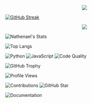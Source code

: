 <p align="center">
  <a href="https://skillicons.dev">
    <img src="https://skillicons.dev/icons?i=javascript,git,html,css" />
  </a>
</p>

[![GitHub Streak](https://github-readme-streak-stats-tan-theta.vercel.app?user=NathenaelTamirat&theme=dark&hide_border=true&border_radius=6&card_width=600&card_height=200)](https://git.io/streak-stats)





<p align="center">
  <a href="https://git.io/streak-stats">
    <img src="https://streak-stats.demolab.com/?user=Nathenael-Tamirat&theme=dark&hide_longest_streak(true)" />
  </a>
</p>



![Nathenael's Stats](https://github-readme-stats.vercel.app/api?username=NathenaelTamirat&show_icons=true&hide_title=true&count_private=true&hide=prs&theme=dark&bg_color=2D2D2D&border_radius=10&hide_border=true)

![Top Langs](https://github-readme-stats.vercel.app/api/top-langs/?username=NathenaelTamirat&layout=compact)


![Python](https://img.shields.io/badge/Python-3.9-blue)
![JavaScript](https://img.shields.io/badge/JavaScript-ES6-yellow)
![Code Quality](https://img.shields.io/badge/Code%20Quality-A-green)


![GitHub Trophy](https://github-profile-trophy.vercel.app/?username=NathenaelTamirat&theme=dark&column=7&margin-w=15&margin-h=15&no-frame=true&title=MultiLanguage,Commit,Repositories&row=1&color=ffcc00)

![Profile Views](https://komarev.com/ghpvc/?username=NathenaelTamirat&color=ffcc00&style=flat-square&label=Profile%20Views)

![Contributions](https://img.shields.io/badge/Contributions-100+_days-ffcc00?style=flat&logo=github&logoColor=ff5c5c)
![GitHub Star](https://img.shields.io/badge/GitHub_Star-⭐-ffcc00?style=flat&logo=github&logoColor=ff5c5c)

![Documentation](https://img.shields.io/badge/Documentation-Complete-ffcc00?style=flat&logo=github&logoColor=ff5c5c)

